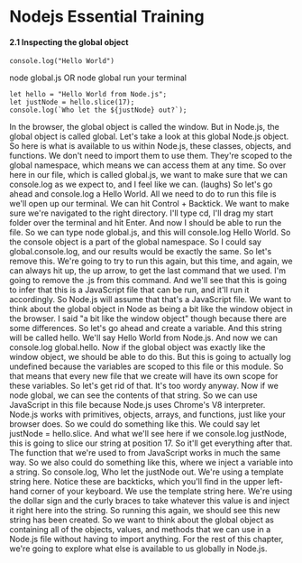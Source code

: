 # Nodejs Essential Training
#### 2.1 Inspecting the global object
```
console.log("Hello World")
```
node global.js OR node global run your terminal
```
let hello = "Hello World from Node.js";
let justNode = hello.slice(17);
console.log(`Who let the ${justNode} out?`);
```
In the browser, the global object is called the window. But in Node.js, the global object is called global. Let's take a look at this global Node.js object. So here is what is available to us within Node.js, these classes, objects, and functions. We don't need to import them to use them. They're scoped to the global namespace, which means we can access them at any time. So over here in our file, which is called global.js, we want to make sure that we can console.log as we expect to, and I feel like we can. (laughs) So let's go ahead and console.log a Hello World. All we need to do to run this file is we'll open up our terminal. We can hit Control + Backtick. We want to make sure we're navigated to the right directory. I'll type cd, I'll drag my start folder over the terminal and hit Enter. And now I should be able to run the file. So we can type node global.js, and this will console.log Hello World. So the console object is a part of the global namespace. So I could say global.console.log, and our results would be exactly the same. So let's remove this. We're going to try to run this again, but this time, and again, we can always hit up, the up arrow, to get the last command that we used. I'm going to remove the .js from this command. And we'll see that this is going to infer that this is a JavaScript file that can be run, and it'll run it accordingly. So Node.js will assume that that's a JavaScript file. We want to think about the global object in Node as being a bit like the window object in the browser. I said "a bit like the window object" though because there are some differences. So let's go ahead and create a variable. And this string will be called hello. We'll say Hello World from Node.js. And now we can console.log global.hello. Now if the global object was exactly like the window object, we should be able to do this. But this is going to actually log undefined because the variables are scoped to this file or this module. So that means that every new file that we create will have its own scope for these variables. So let's get rid of that. It's too wordy anyway. Now if we node global, we can see the contents of that string. So we can use JavaScript in this file because Node.js uses Chrome's V8 interpreter. Node.js works with primitives, objects, arrays, and functions, just like your browser does. So we could do something like this. We could say let justNode = hello.slice. And what we'll see here if we console.log justNode, this is going to slice our string at position 17. So it'll get everything after that. The function that we're used to from JavaScript works in much the same way. So we also could do something like this, where we inject a variable into a string. So console.log, Who let the justNode out. We're using a template string here. Notice these are backticks, which you'll find in the upper left-hand corner of your keyboard. We use the template string here. We're using the dollar sign and the curly braces to take whatever this value is and inject it right here into the string. So running this again, we should see this new string has been created. So we want to think about the global object as containing all of the objects, values, and methods that we can use in a Node.js file without having to import anything. For the rest of this chapter, we're going to explore what else is available to us globally in Node.js.

